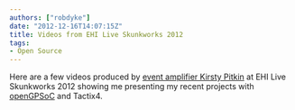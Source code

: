 ```yaml
---
authors: ["robdyke"]
date: "2012-12-16T14:07:15Z"
title: Videos from EHI Live Skunkworks 2012
tags:
- Open Source
---
```

Here are a few videos produced by [event amplifier Kirsty Pitkin](http://eventamplifier.com/about-event-amplifier/) at EHI Live Skunkworks 2012 showing me presenting my recent projects with [openGPSoC](http://www.opengpsoc.org/) and Tactix4.
